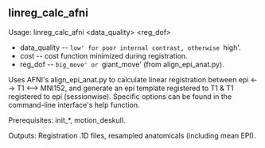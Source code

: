 linreg_calc_afni
----------------
Usage: linreg_calc_afni <data_quality> <cost> <reg_dof>

+ data_quality -- `low' for poor internal contrast, otherwise `high'.
+ cost -- cost function minimized during registration.
+ reg_dof -- `big_move' or `giant_move' (from align_epi_anat.py).

Uses AFNI's align_epi_anat.py to calculate linear registration between epi <--> T1 <--> MNI152, and generate an epi template registered to T1 \& T1 registered to epi (sessionwise). Specific options can be found in the command-line interface's help function.

Prerequisites: init_*, motion_deskull.

Outputs: Registration .1D files, resampled anatomicals (including mean EPI).

